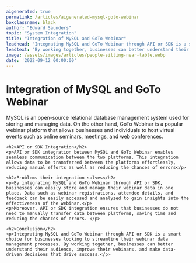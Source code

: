 ```yaml
---
aigenerated: true
permalink: /articles/aigenerated-mysql-goto-webinar
boxclassname: black
author: "Edward Saunders"
topic: "System Integration"
title: "Integration of MySQL and GoTo Webinar"
leadhead: "Integrating MySQL and GoTo Webinar through API or SDK is a smart choice for businesses looking to streamline their webinar data management processes"
leadtext: "By working together, businesses can better understand their audience, improve their webinars, and make data-driven decisions that drive success."
image: /assets/images/articles/people-sitting-near-table.webp
date: '2022-09-12 00:00:00'
---
```

<div class="arttext">
	<h1>Integration of MySQL and GoTo Webinar</h1>
	<p>MySQL is an open-source relational database management system used for storing and managing data. On the other hand, GoTo Webinar is a popular webinar platform that allows businesses and individuals to host virtual events such as online seminars, meetings, and web conferences.</p>

	<h2>API or SDK Integration</h2>
	<p>API or SDK integration between MySQL and GoTo Webinar enables seamless communication between the two platforms. This integration allows data to be transferred between the platforms effortlessly, reducing manual efforts as well as reducing the chances of errors</p>

	<h2>Problems their integration solves</h2>
	<p>By integrating MySQL and GoTo Webinar through API or SDK, businesses can easily store and manage their webinar data in one place. Data such as webinar registrations, attendee details, and feedback can be easily accessed and analyzed to gain insights into the effectiveness of the webinar.</p>
	<p>Moreover, API or SDK integration ensures that businesses do not need to manually transfer data between platforms, saving time and reducing the chances of errors. </p>

	<h2>Conclusion</h2>
	<p>Integrating MySQL and GoTo Webinar through API or SDK is a smart choice for businesses looking to streamline their webinar data management processes. By working together, businesses can better understand their audience, improve their webinars, and make data-driven decisions that drive success.</p>

</div>